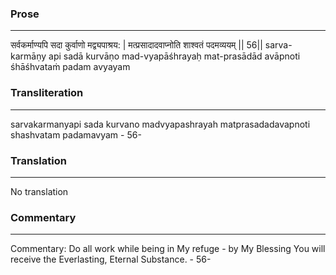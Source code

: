 ### Prose 
 --- 
सर्वकर्माण्यपि सदा कुर्वाणो मद्व्यपाश्रय: |
मत्प्रसादादवाप्नोति शाश्वतं पदमव्ययम् || 56||
sarva-karmāṇy api sadā kurvāṇo mad-vyapāśhrayaḥ
mat-prasādād avāpnoti śhāśhvataṁ padam avyayam

### Transliteration 
 --- 
sarvakarmanyapi sada kurvano madvyapashrayah matprasadadavapnoti shashvatam padamavyam - 56-

### Translation 
 --- 
No translation

### Commentary 
 --- 
Commentary: Do all work while being in My refuge - by My Blessing You will receive the Everlasting, Eternal Substance. - 56-